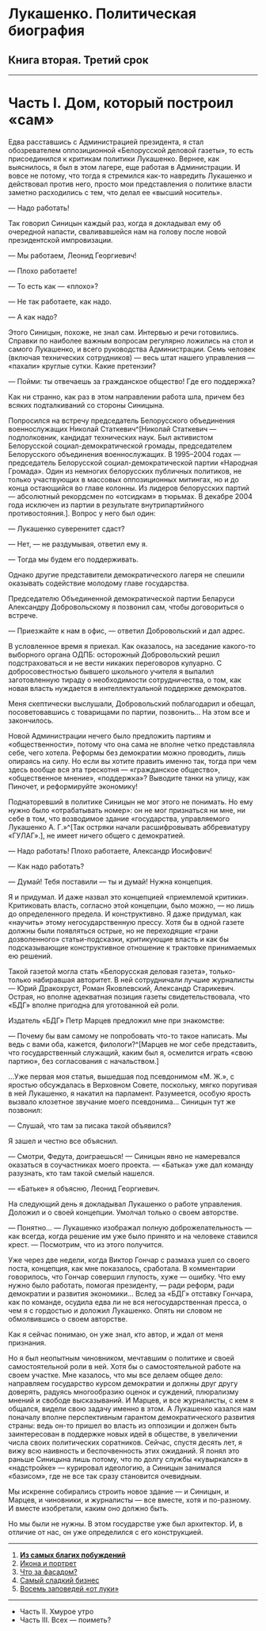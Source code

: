# Лукашенко. Политическая биография
## Книга вторая. Третий срок

---

# Часть I. Дом, который построил «сам»

Едва расставшись с Администрацией президента, я стал обозревателем оппозиционной «Белорусской деловой газеты», то есть присоединился к критикам политики Лукашенко. Вернее, как выяснилось, я был в этом лагере, еще работая в Администрации. И вовсе не потому, что тогда я стремился как-то навредить Лукашенко и действовал против него, просто мои представления о политике власти заметно расходились с тем, что делал ее «высший носитель».

— Надо работать\!

Так говорил Синицын каждый раз, когда я докладывал ему об очередной напасти, сваливавшейся нам на голову после новой президентской импровизации.

— Мы работаем, Леонид Георгиевич\!

— Плохо работаете\!

— То есть как — «плохо»?

— Не так работаете, как надо.

— А как надо?

Этого Синицын, похоже, не знал сам. Интервью и речи готовились. Справки по наиболее важным вопросам регулярно ложились на стол и самого Лукашенко, и всего руководства Администрации. Семь человек \(включая технических сотрудников\) — весь штат нашего управления — «пахали» круглые сутки. Какие претензии?

— Пойми: ты отвечаешь за гражданское общество\! Где его поддержка?

Как ни странно, как раз в этом направлении работа шла, причем без всяких подталкиваний со стороны Синицына.

Попросился на встречу председатель Белорусского объединения военнослужащих Николай Статкевич^[Николай Статкевич — подполковник, кандидат технических наук. Был активистом Белорусской социал-демократической громады, председателем Белорусского объединения военнослужащих. В 1995–2004 годах — председатель Белорусской социал-демократической партии «Народная Громада». Один из немногих белорусских публичных политиков, не только участвующих в массовых оппозиционных митингах, но и до конца остающийся во главе колонны. Из лидеров белорусских партий — абсолютный рекордсмен по «отсидкам» в тюрьмах. В декабре 2004 года исключен из партии в результате внутрипартийного противостояния.]. Вопрос у него был один:

— Лукашенко суверенитет сдаст?

— Нет, — не раздумывая, ответил ему я.

— Тогда мы будем его поддерживать.

Однако другие представители демократического лагеря не спешили оказывать содействие молодому главе государства.

Председателю Объединенной демократической партии Беларуси Александру Добровольскому я позвонил сам, чтобы договориться о встрече.

— Приезжайте к нам в офис, — ответил Добровольский и дал адрес.

В условленное время я приехал. Как оказалось, на заседание какого-то выборного органа ОДПБ: осторожный Добровольский решил подстраховаться и не вести никаких переговоров кулуарно. С добросовестностью бывшего школьного учителя я выпалил заготовленную тираду о необходимости сотрудничества, о том, как новая власть нуждается в интеллектуальной поддержке демократов.

Меня скептически выслушали, Добровольский поблагодарил и обещал, посоветовавшись с товарищами по партии, позвонить… На этом все и закончилось.

Новой Администрации нечего было предложить партиям и «общественности», потому что она сама не вполне четко представляла себе, чего хотела. Реформы без демократии можно проводить, лишь опираясь на силу. Но если вы хотите править именно так, тогда при чем здесь вообще вся эта трескотня — «гражданское общество», «общественное мнение», «поддержка»? Выводите танки на улицу, как Пиночет, и реформируйте экономику\!

Поднаторевший в политике Синицын не мог этого не понимать. Но ему нужно было «отрабатывать номер»: он не мог признаться ни мне, ни себе в том, что возводимое здание «государства, управляемого Лукашенко А. Г.»^[Так остряки начали расшифровывать аббревиатуру «ГУЛАГ».], не имеет ничего общего с демократией.

— Надо работать\! Плохо работаете, Александр Иосифович\!

— Как надо работать?

— Думай\! Тебя поставили — ты и думай\! Нужна концепция.

Я и придумал. И даже назвал это концепцией «приемлемой критики». Критиковать власть, согласно этой концепции, было можно, — но лишь до определенного предела. И конструктивно. Я даже придумал, как «научить» этому негосударственную прессу. Хотя бы в одной газете должны были появляться острые, но не переходящие «грани дозволенного» статьи-подсказки, критикующие власть и как бы подсказывающие конструктивное отношение к трактовке принимаемых ею решений.

Такой газетой могла стать «Белорусская деловая газета», только-только набиравшая авторитет. В ней сотрудничали лучшие журналисты — Юрий Дракохруст, Роман Яковлевский, Александр Старикевич. Острая, но вполне адекватная позиция газеты свидетельствовала, что «БДГ» вполне пригодна для уготованной ей роли.

Издатель «БДГ» Петр Марцев предложил мне при знакомстве:

— Почему бы вам самому не попробовать что-то такое написать. Мы ведь с вами оба, кажется, филологи?^[Марцев не мог себе представить, что государственный служащий, каким был я, осмелится играть «свою партию», без согласования с начальством.]

…Уже первая моя статья, вышедшая под псевдонимом «М. Ж.», с яростью обсуждалась в Верховном Совете, поскольку, мягко поругивая в ней Лукашенко, я накатил на парламент. Разумеется, особую ярость вызвало клозетное звучание моего псевдонима… Синицын тут же позвонил:

— Слушай, что там за писака такой объявился?

Я зашел и честно все объяснил.

— Смотри, Федута, доиграешься\! — Синицын явно не намеревался оказаться в соучастниках моего проекта. — «Батька» уже дал команду разузнать, кто там такой смелый нашелся.

— «Батьке» я объясню, Леонид Георгиевич.

На следующий день я докладывал Лукашенко о работе управления. Доложил и о своей концепции. Умолчал только о своем авторстве.

— Понятно… — Лукашенко изображал полную доброжелательность — как всегда, когда решение им уже было принято и на человеке ставился крест. — Посмотрим, что из этого получится.

Уже через две недели, когда Виктор Гончар с размаха ушел со своего поста, концепция, как мне показалось, сработала. В комментарии говорилось, что Гончар совершил глупость, хуже — ошибку. Что ему нужно было работать, помогая президенту, — ради реформ, ради демократии и развития экономики… Вслед за «БДГ» отставку Гончара, как по команде, осудила едва ли не вся негосударственная пресса, о чем я с гордостью и доложил Лукашенко. Опять ни словом не обмолвившись о своем авторстве.


Как я сейчас понимаю, он уже знал, кто автор, и ждал от меня признания.

Но я был неопытным чиновником, мечтавшим о политике и своей самостоятельной роли в ней. Хотя бы о самостоятельной работе на своем участке. Мне казалось, что мы все делаем общее дело: направляем государство курсом демократии и должны друг другу доверять, радуясь многообразию оценок и суждений, плюрализму мнений и свободе высказываний. И Марцев, и все журналисты, с кем я общался, видели свою задачу именно в этом. А Лукашенко казался нам поначалу вполне перспективным гарантом демократического развития страны: ведь он-то пришел во власть из оппозиции и должен быть заинтересован в поддержке новых идей в обществе, в увеличении числа своих политических соратников. Сейчас, спустя десять лет, я вижу всю наивность и беспочвенность этих ожиданий. Я понял это раньше Синицына лишь потому, что по долгу службы «кувыркался» в «надстройке» — курировал идеологию, а Синицын занимался «базисом», где не все так сразу становится очевидным.

Мы искренне собирались строить новое здание — и Синицын, и Марцев, и чиновники, и журналисты — все вместе, хотя и по-разному. И вместе изобретали, каким оно должно быть.

Но мы были не нужны. В этом государстве уже был архитектор. И, в отличие от нас, он уже определился с его конструкцией.

---

1. [**Из самых благих побуждений**](1./md)
2. [Икона и портрет](2./md)
3. [Что за фасадом?](3./md)
4. [Самый сладкий бизнес](4./md)
5. [Восемь заповедей «от луки»](5./md)

---

+ Часть II. Хмурое утро
+ Часть III. Всех — поиметь?

